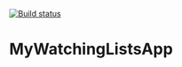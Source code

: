 [![Build status](https://build.appcenter.ms/v0.1/apps/6f2bf77f-8a86-4a70-9e69-187012631734/branches/master/badge)](https://appcenter.ms)
# MyWatchingListsApp
